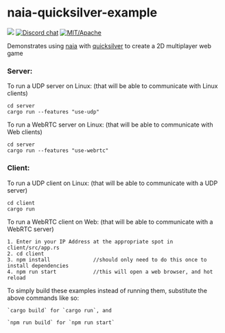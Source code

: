 # naia-quicksilver-example
![](https://tokei.rs/b1/github/naia-rs/naia-quicksilver-example)
[![Discord chat](https://img.shields.io/discord/764975354913619988.svg?label=discord%20chat)](https://discord.gg/fD6QCtX)
[![MIT/Apache][s3]][l3]

[s3]: https://img.shields.io/badge/license-MIT%2FApache-blue.svg
[l3]: docs/LICENSE-MIT

Demonstrates using [naia](https://github.com/naia-rs/naia) with [quicksilver](https://github.com/ryanisaacg/quicksilver) to create a 2D multiplayer web game

### Server:

To run a UDP server on Linux: (that will be able to communicate with Linux clients)

    cd server
    cargo run --features "use-udp"

To run a WebRTC server on Linux: (that will be able to communicate with Web clients)

    cd server
    cargo run --features "use-webrtc"

### Client:

To run a UDP client on Linux: (that will be able to communicate with a UDP server)

    cd client
    cargo run

To run a WebRTC client on Web: (that will be able to communicate with a WebRTC server)

    1. Enter in your IP Address at the appropriate spot in client/src/app.rs
    2. cd client
    3. npm install              //should only need to do this once to install dependencies
    4. npm run start            //this will open a web browser, and hot reload


To simply build these examples instead of running them, substitute the above commands like so:

    `cargo build` for `cargo run`, and

    `npm run build` for `npm run start`
